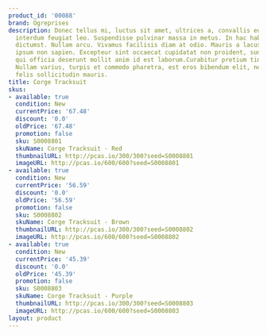 ```yaml
---
product_id: '00088'
brand: Ogreprises
description: Donec tellus mi, luctus sit amet, ultrices a, convallis eu, lorem. Donec
  interdum feugiat leo. Suspendisse pulvinar massa in metus. In hac habitasse platea
  dictumst. Nullam arcu. Vivamus facilisis diam at odio. Mauris a lacus. Quisque gravida
  ipsum non sapien. Excepteur sint occaecat cupidatat non proident, sunt in culpa
  qui officia deserunt mollit anim id est laborum.Curabitur pretium tincidunt lacus.
  Nullam varius, turpis et commodo pharetra, est eros bibendum elit, nec luctus magna
  felis sollicitudin mauris.
title: Corge Tracksuit
skus:
- available: true
  condition: New
  currentPrice: '67.48'
  discount: '0.0'
  oldPrice: '67.48'
  promotion: false
  sku: S0008801
  skuName: Corge Tracksuit - Red
  thumbnailURL: http://pcas.io/300/300?seed=S0008801
  imageURL: http://pcas.io/600/600?seed=S0008801
- available: true
  condition: New
  currentPrice: '56.59'
  discount: '0.0'
  oldPrice: '56.59'
  promotion: false
  sku: S0008802
  skuName: Corge Tracksuit - Brown
  thumbnailURL: http://pcas.io/300/300?seed=S0008802
  imageURL: http://pcas.io/600/600?seed=S0008802
- available: true
  condition: New
  currentPrice: '45.39'
  discount: '0.0'
  oldPrice: '45.39'
  promotion: false
  sku: S0008803
  skuName: Corge Tracksuit - Purple
  thumbnailURL: http://pcas.io/300/300?seed=S0008803
  imageURL: http://pcas.io/600/600?seed=S0008803
layout: product
---
```

